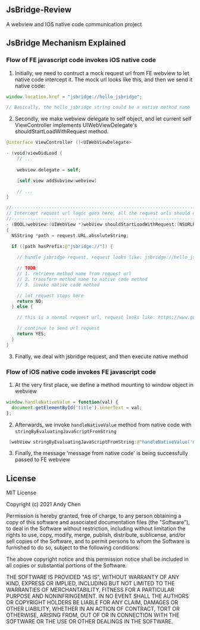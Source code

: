 ## JsBridge-Review
A webview and IOS native code communication project

## JsBridge Mechanism Explained
### Flow of FE javascript code invokes iOS native code
1. Initially, we need to contruct a mock request url from FE webview to let native code intercept it. The mock url looks like this, and then we send it native code:
```js
window.location.href = "jsbridge://hello_jsbridge";

// Basically, the hello_jsbridge string could be a native method name
```
2. Secondly, we make webview delegate to self object, and let current self ViewController implements UIWebViewDelegate's shouldStartLoadWithRequest method.
```swift
@interface ViewController ()<UIWebViewDelegate>

- (void)viewDidLoad {
    // ...
    
    webview.delegate = self;

    [self.view addSubview:webview]

    // ...
}

//------------------------------------------------------------------------------
// Intercept request url logic goes here, all the request urls should come to this place
//------------------------------------------------------------------------------
- (BOOL)webView:(UIWebView *)webView shouldStartLoadWithRequest:(NSURLRequest *)request navigationType:(UIWebViewNavigationType)navigationType
{
  NSString *path = request.URL.absoluteString;
  
  if ([path hasPrefix:@"jsbridge://"]) {

    // handle jsbridge request, request looks like: jsbridge://hello_jsbridge

    // TODO:
    // 1. retrieve method name from request url
    // 2. transform method name to native code method
    // 3. invoke native code method

    // let request stops here
    return NO;
  } else {

    // this is a normal request url, request looks like: https://www.google.com

    // continue to send url request
    return YES;
  }
}
```
3. Finally, we deal with jsbridge request, and then execute native method

### Flow of iOS native code invokes FE javascript code
1. At the very first place, we define a method mounting to window object in webview
```js
window.handleNativeValue = function(val) {
  document.getElementById('title').innerText = val;
};
```
2. Afterwards, we invoke `handleNativeValue` method from native code with `stringByEvaluatingJavaScriptFromString`
```swift
 [webView stringByEvaluatingJavaScriptFromString:@"handleNativeValue('message from native code')"];
```
3. Finally, the message 'message from native code' is being successfully passed to FE webview

## License
MIT License

Copyright (c) 2021 Andy Chen

Permission is hereby granted, free of charge, to any person obtaining a copy
of this software and associated documentation files (the "Software"), to deal
in the Software without restriction, including without limitation the rights
to use, copy, modify, merge, publish, distribute, sublicense, and/or sell
copies of the Software, and to permit persons to whom the Software is
furnished to do so, subject to the following conditions:

The above copyright notice and this permission notice shall be included in all
copies or substantial portions of the Software.

THE SOFTWARE IS PROVIDED "AS IS", WITHOUT WARRANTY OF ANY KIND, EXPRESS OR
IMPLIED, INCLUDING BUT NOT LIMITED TO THE WARRANTIES OF MERCHANTABILITY,
FITNESS FOR A PARTICULAR PURPOSE AND NONINFRINGEMENT. IN NO EVENT SHALL THE
AUTHORS OR COPYRIGHT HOLDERS BE LIABLE FOR ANY CLAIM, DAMAGES OR OTHER
LIABILITY, WHETHER IN AN ACTION OF CONTRACT, TORT OR OTHERWISE, ARISING FROM,
OUT OF OR IN CONNECTION WITH THE SOFTWARE OR THE USE OR OTHER DEALINGS IN THE
SOFTWARE.
